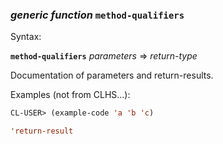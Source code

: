 ### <em>generic function</em> <strong>`method-qualifiers`</strong>

Syntax:

<strong>`method-qualifiers`</strong> <em>parameters</em> => <em>return-type</em>

Documentation of parameters and return-results.

Examples (not from CLHS...):

```lisp
CL-USER> (example-code 'a 'b 'c)

'return-result
```
